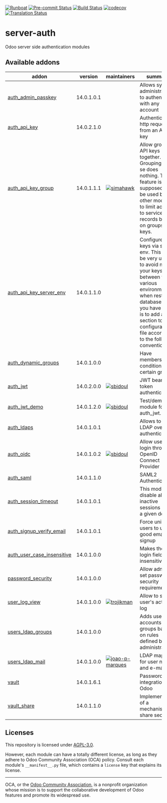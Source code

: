 
[![Runboat](https://img.shields.io/badge/runboat-Try%20me-875A7B.png)](https://runboat.odoo-community.org/builds?repo=OCA/server-auth&target_branch=14.0)
[![Pre-commit Status](https://github.com/OCA/server-auth/actions/workflows/pre-commit.yml/badge.svg?branch=14.0)](https://github.com/OCA/server-auth/actions/workflows/pre-commit.yml?query=branch%3A14.0)
[![Build Status](https://github.com/OCA/server-auth/actions/workflows/test.yml/badge.svg?branch=14.0)](https://github.com/OCA/server-auth/actions/workflows/test.yml?query=branch%3A14.0)
[![codecov](https://codecov.io/gh/OCA/server-auth/branch/14.0/graph/badge.svg)](https://codecov.io/gh/OCA/server-auth)
[![Translation Status](https://translation.odoo-community.org/widgets/server-auth-14-0/-/svg-badge.svg)](https://translation.odoo-community.org/engage/server-auth-14-0/?utm_source=widget)

<!-- /!\ do not modify above this line -->

# server-auth

Odoo server side authentication modules

<!-- /!\ do not modify below this line -->

<!-- prettier-ignore-start -->

[//]: # (addons)

Available addons
----------------
addon | version | maintainers | summary
--- | --- | --- | ---
[auth_admin_passkey](auth_admin_passkey/) | 14.0.1.0.1 |  | Allows system administrator to authenticate with any account
[auth_api_key](auth_api_key/) | 14.0.2.1.0 |  | Authenticate http requests from an API key
[auth_api_key_group](auth_api_key_group/) | 14.0.1.1.1 | [![simahawk](https://github.com/simahawk.png?size=30px)](https://github.com/simahawk) | Allow grouping API keys together. Grouping per se does nothing. This feature is supposed to be used by other modules to limit access to services or records based on groups of keys.
[auth_api_key_server_env](auth_api_key_server_env/) | 14.0.1.1.0 |  | Configure api keys via server env. This can be very useful to avoid mixing your keys between your various environments when restoring databases. All you have to do is to add a new section to your configuration file according to the following convention:
[auth_dynamic_groups](auth_dynamic_groups/) | 14.0.1.0.0 |  | Have membership conditions for certain groups
[auth_jwt](auth_jwt/) | 14.0.2.0.0 | [![sbidoul](https://github.com/sbidoul.png?size=30px)](https://github.com/sbidoul) | JWT bearer token authentication.
[auth_jwt_demo](auth_jwt_demo/) | 14.0.1.2.0 | [![sbidoul](https://github.com/sbidoul.png?size=30px)](https://github.com/sbidoul) | Test/demo module for auth_jwt.
[auth_ldaps](auth_ldaps/) | 14.0.1.0.1 |  | Allows to use LDAP over SSL authentication
[auth_oidc](auth_oidc/) | 14.0.1.0.2 | [![sbidoul](https://github.com/sbidoul.png?size=30px)](https://github.com/sbidoul) | Allow users to login through OpenID Connect Provider
[auth_saml](auth_saml/) | 14.0.1.1.0 |  | SAML2 Authentication
[auth_session_timeout](auth_session_timeout/) | 14.0.1.0.1 |  | This module disable all inactive sessions since a given delay
[auth_signup_verify_email](auth_signup_verify_email/) | 14.0.1.0.1 |  | Force uninvited users to use a good email for signup
[auth_user_case_insensitive](auth_user_case_insensitive/) | 14.0.1.0.0 |  | Makes the user login field case insensitive
[password_security](password_security/) | 14.0.1.0.0 |  | Allow admin to set password security requirements.
[user_log_view](user_log_view/) | 14.0.1.0.0 | [![trojikman](https://github.com/trojikman.png?size=30px)](https://github.com/trojikman) | Allow to see user's actions log
[users_ldap_groups](users_ldap_groups/) | 14.0.1.0.0 |  | Adds user accounts to groups based on rules defined by the administrator.
[users_ldap_mail](users_ldap_mail/) | 14.0.1.0.0 | [![joao-p-marques](https://github.com/joao-p-marques.png?size=30px)](https://github.com/joao-p-marques) | LDAP mapping for user name and e-mail
[vault](vault/) | 14.0.1.6.1 |  | Password vault integration in Odoo
[vault_share](vault_share/) | 14.0.1.1.0 |  | Implementation of a mechanism to share secrets

[//]: # (end addons)

<!-- prettier-ignore-end -->

## Licenses

This repository is licensed under [AGPL-3.0](LICENSE).

However, each module can have a totally different license, as long as they adhere to Odoo Community Association (OCA)
policy. Consult each module's `__manifest__.py` file, which contains a `license` key
that explains its license.

----
OCA, or the [Odoo Community Association](http://odoo-community.org/), is a nonprofit
organization whose mission is to support the collaborative development of Odoo features
and promote its widespread use.

